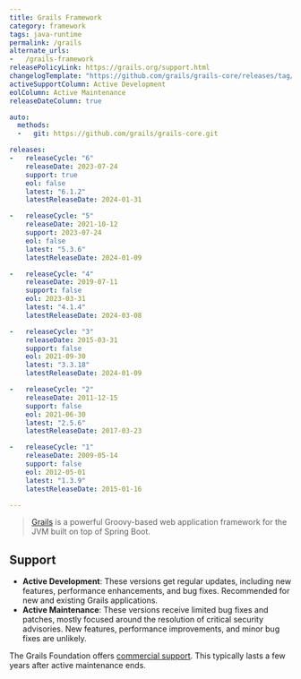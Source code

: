 ```yaml
---
title: Grails Framework
category: framework
tags: java-runtime
permalink: /grails
alternate_urls:
-   /grails-framework
releasePolicyLink: https://grails.org/support.html
changelogTemplate: "https://github.com/grails/grails-core/releases/tag/v__LATEST__"
activeSupportColumn: Active Development
eolColumn: Active Maintenance
releaseDateColumn: true

auto:
  methods:
  -   git: https://github.com/grails/grails-core.git

releases:
-   releaseCycle: "6"
    releaseDate: 2023-07-24
    support: true
    eol: false
    latest: "6.1.2"
    latestReleaseDate: 2024-01-31

-   releaseCycle: "5"
    releaseDate: 2021-10-12
    support: 2023-07-24
    eol: false
    latest: "5.3.6"
    latestReleaseDate: 2024-01-09

-   releaseCycle: "4"
    releaseDate: 2019-07-11
    support: false
    eol: 2023-03-31
    latest: "4.1.4"
    latestReleaseDate: 2024-03-08

-   releaseCycle: "3"
    releaseDate: 2015-03-31
    support: false
    eol: 2021-09-30
    latest: "3.3.18"
    latestReleaseDate: 2024-01-09

-   releaseCycle: "2"
    releaseDate: 2011-12-15
    support: false
    eol: 2021-06-30
    latest: "2.5.6"
    latestReleaseDate: 2017-03-23

-   releaseCycle: "1"
    releaseDate: 2009-05-14
    support: false
    eol: 2012-05-01
    latest: "1.3.9"
    latestReleaseDate: 2015-01-16

---
```


> [Grails](https://grails.org/) is a powerful Groovy-based web application framework for the JVM
> built on top of Spring Boot.

## Support

- **Active Development**: These versions get regular updates, including new features, performance
  enhancements, and bug fixes. Recommended for new and existing Grails applications.
- **Active Maintenance**: These versions receive limited bug fixes and patches, mostly focused
  around the resolution of critical security advisories. New features, performance improvements,
  and minor bug fixes are unlikely.

The Grails Foundation offers [commercial support](https://grails.org/support.html#standard). This typically
lasts a few years after active maintenance ends.
